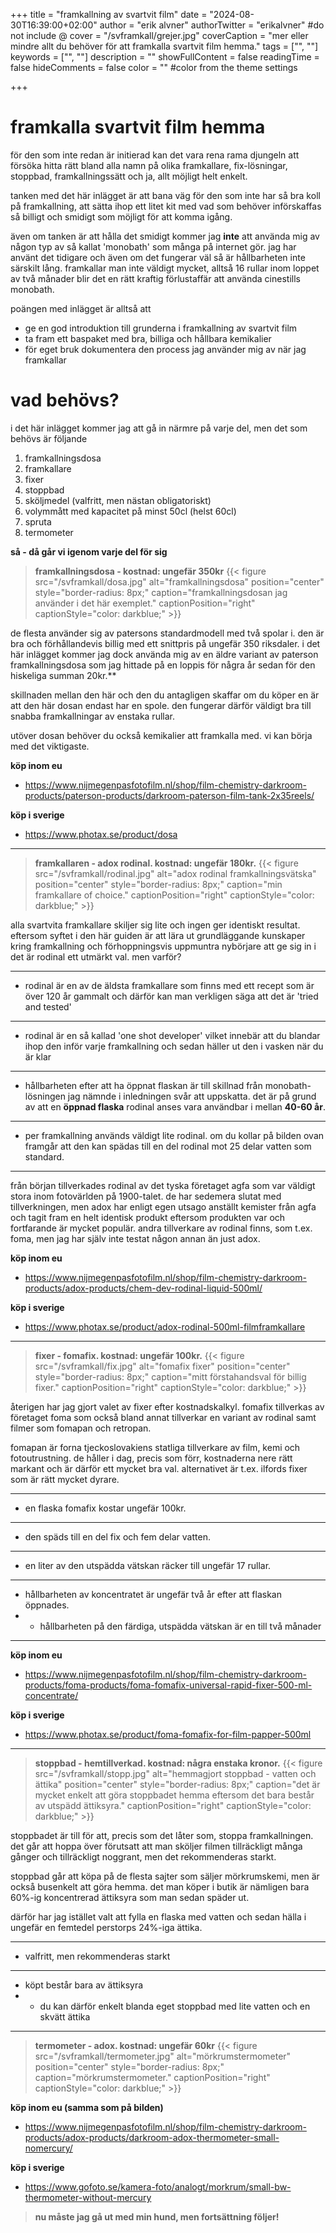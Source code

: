 +++
title = "framkallning av svartvit film"
date = "2024-08-30T16:39:00+02:00"
author = "erik alvner"
authorTwitter = "erikalvner" #do not include @
cover = "/svframkall/grejer.jpg"
coverCaption = "mer eller mindre allt du behöver för att framkalla svartvit film hemma."
tags = ["", ""]
keywords = ["", ""]
description = ""
showFullContent = false
readingTime = false
hideComments = false
color = "" #color from the theme settings

+++
# framkalla svartvit film hemma

för den som inte redan är initierad kan det vara rena rama djungeln att försöka hitta rätt bland alla namn på olika framkallare, fix-lösningar, stoppbad, framkallningssätt och ja, allt möjligt helt enkelt.

tanken med det här inlägget är att bana väg för den som inte har så bra koll på framkallning, att sätta ihop ett litet kit med vad som behöver införskaffas så billigt och smidigt som möjligt för att komma igång.

även om tanken är att hålla det smidigt kommer jag **inte** att använda mig av någon typ av så kallat 'monobath' som många på internet gör. jag har använt det tidigare och även om det fungerar väl så är hållbarheten inte särskilt lång. framkallar man inte väldigt mycket, alltså 16 rullar inom loppet av två månader blir det en rätt kraftig förlustaffär att använda cinestills monobath. 

poängen med inlägget är alltså att
- ge en god introduktion till grunderna i framkallning av svartvit film
- ta fram ett baspaket med bra, billiga och hållbara kemikalier
- för eget bruk dokumentera den process jag använder mig av när jag framkallar


# vad behövs?

i det här inlägget kommer jag att gå in närmre på varje del, men det som behövs är följande

1. framkallningsdosa
2. framkallare
3. fixer
4. stoppbad
5. sköljmedel (valfritt, men nästan obligatoriskt)
6. volymmått med kapacitet på minst 50cl (helst 60cl)
7. spruta
8. termometer

**så - då går vi igenom varje del för sig**

>**framkallningsdosa - kostnad: ungefär 350kr**
{{< figure src="/svframkall/dosa.jpg" alt="framkallningsdosa" position="center" style="border-radius: 8px;" caption="framkallningsdosan jag använder i det här exemplet." captionPosition="right" captionStyle="color: darkblue;" >}}

de flesta använder sig av patersons standardmodell med två spolar i. den är bra och förhållandevis billig med ett snittpris på ungefär 350 riksdaler. i det här inlägget kommer jag dock använda mig av en äldre variant av paterson framkallningsdosa som jag hittade på en loppis för några år sedan för den hiskeliga summan 20kr.**

skillnaden mellan den här och den du antagligen skaffar om du köper en är att den här dosan endast har en spole. den fungerar därför väldigt bra till snabba framkallningar av enstaka rullar.

utöver dosan behöver du också kemikalier att framkalla med. vi kan börja med det viktigaste.

**köp inom eu**

- https://www.nijmegenpasfotofilm.nl/shop/film-chemistry-darkroom-products/paterson-products/darkroom-paterson-film-tank-2x35reels/

**köp i sverige**
- https://www.photax.se/product/dosa

---

>**framkallaren - adox rodinal. kostnad: ungefär 180kr.**
{{< figure src="/svframkall/rodinal.jpg" alt="adox rodinal framkallningsvätska" position="center" style="border-radius: 8px;" caption="min framkallare of choice." captionPosition="right" captionStyle="color: darkblue;" >}}

alla svartvita framkallare skiljer sig lite och ingen ger identiskt resultat. eftersom syftet i den här guiden är att lära ut grundläggande kunskaper kring framkallning och förhoppningsvis uppmuntra nybörjare att ge sig in i det är rodinal ett utmärkt val. men varför?

---
- rodinal är en av de äldsta framkallare som finns med ett recept som är över 120 år gammalt och därför kan man verkligen säga att det är 'tried and tested' 

---
- rodinal är en så kallad 'one shot developer' vilket innebär att du blandar ihop den inför varje framkallning och sedan häller ut den i vasken när du är klar
---
- hållbarheten efter att ha öppnat flaskan är till skillnad från monobath-lösningen jag nämnde i inledningen svår att uppskatta. det är på grund av att en **öppnad flaska** rodinal anses vara användbar i mellan **40-60 år**.
---
- per framkallning används väldigt lite rodinal. om du kollar på bilden ovan framgår att den kan spädas till en del rodinal mot 25 delar vatten som standard. 
---

från början tillverkades rodinal av det tyska företaget agfa som var väldigt stora inom fotovärlden på 1900-talet. de har sedemera slutat med tillverkningen, men adox har enligt egen utsago anställt kemister från agfa och tagit fram en helt identisk produkt eftersom produkten var och fortfarande är mycket populär. andra tillverkare av rodinal finns, som t.ex. foma, men jag har själv inte testat någon annan än just adox.

**köp inom eu**
- https://www.nijmegenpasfotofilm.nl/shop/film-chemistry-darkroom-products/adox-products/chem-dev-rodinal-liquid-500ml/

**köp i sverige**
- https://www.photax.se/product/adox-rodinal-500ml-filmframkallare

---

>**fixer - fomafix. kostnad: ungefär 100kr.**
{{< figure src="/svframkall/fix.jpg" alt="fomafix fixer" position="center" style="border-radius: 8px;" caption="mitt förstahandsval för billig fixer." captionPosition="right" captionStyle="color: darkblue;" >}}

återigen har jag gjort valet av fixer efter kostnadskalkyl. fomafix tillverkas av företaget foma som också bland annat tillverkar en variant av rodinal samt filmer som fomapan och retropan.

fomapan är forna tjeckoslovakiens statliga tillverkare av film, kemi och fotoutrustning. de håller i dag, precis som förr, kostnaderna nere rätt markant och är därför ett mycket bra val. alternativet är t.ex. ilfords fixer som är rätt mycket dyrare.

---
- en flaska fomafix kostar ungefär 100kr. 
---
- den späds till en del fix och fem delar vatten. 
---
- en liter av den utspädda vätskan räcker till ungefär 17 rullar. 
---
- hållbarheten av koncentratet är ungefär två år efter att flaskan öppnades.
- - hållbarheten på den färdiga, utspädda vätskan är en till två månader
---

**köp inom eu**
- https://www.nijmegenpasfotofilm.nl/shop/film-chemistry-darkroom-products/foma-products/foma-fomafix-universal-rapid-fixer-500-ml-concentrate/

**köp i sverige**
- https://www.photax.se/product/foma-fomafix-for-film-papper-500ml

---

>**stoppbad - hemtillverkad. kostnad: några enstaka kronor.**
{{< figure src="/svframkall/stopp.jpg" alt="hemmagjort stoppbad - vatten och ättika" position="center" style="border-radius: 8px;" caption="det är mycket enkelt att göra stoppbadet hemma eftersom det bara består av utspädd ättiksyra." captionPosition="right" captionStyle="color: darkblue;" >}}

stoppbadet är till för att, precis som det låter som, stoppa framkallningen. det går att hoppa över förutsatt att man sköljer filmen tillräckligt många gånger och tillräckligt noggrant, men det rekommenderas starkt.

stoppbad går att köpa på de flesta sajter som säljer mörkrumskemi, men är också busenkelt att göra hemma. det man köper i butik är nämligen bara 60%-ig koncentrerad ättiksyra som man sedan späder ut. 

därför har jag istället valt att fylla en flaska med vatten och sedan hälla i ungefär en femtedel perstorps 24%-iga ättika. 

---
- valfritt, men rekommenderas starkt
---
- köpt består bara av ättiksyra
- - du kan därför enkelt blanda eget stoppbad med lite vatten och en skvätt ättika
---

> **termometer - adox. kostnad: ungefär 60kr**
{{< figure src="/svframkall/termometer.jpg" alt="mörkrumstermometer" position="center" style="border-radius: 8px;" caption="mörkrumstermometer." captionPosition="right" captionStyle="color: darkblue;" >}}

**köp inom eu (samma som på bilden)**
- https://www.nijmegenpasfotofilm.nl/shop/film-chemistry-darkroom-products/adox-products/darkroom-adox-thermometer-small-nomercury/

**köp i sverige**
- https://www.gofoto.se/kamera-foto/analogt/morkrum/small-bw-thermometer-without-mercury


>**nu måste jag gå ut med min hund, men fortsättning följer!**